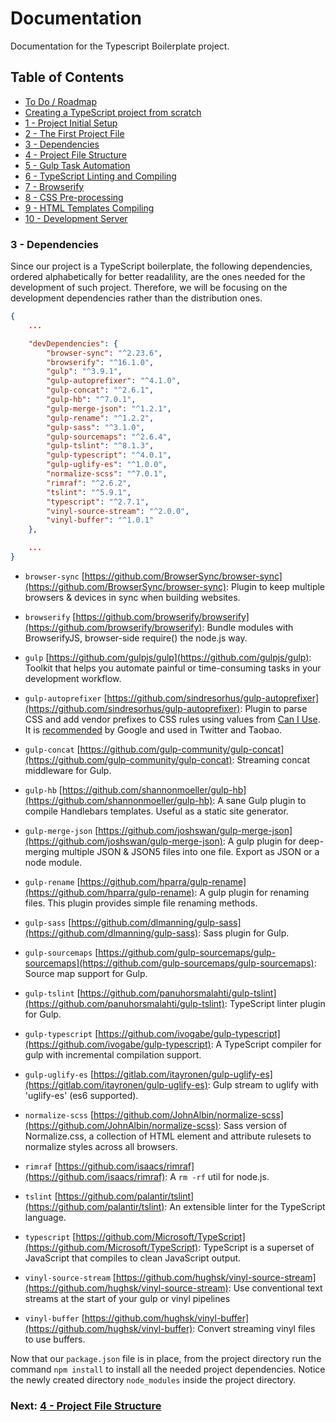 # Documentation

Documentation for the Typescript Boilerplate project.


## Table of Contents

*  [To Do / Roadmap](index.md#roadmap)
*  [Creating a TypeScript project from scratch](index.md#creating-project)
*  [1 - Project Initial Setup](index.md#initial-setup)
*  [2 - The First Project File](index.md#first-file)
*  [3 - Dependencies](#dependencies)
*  [4 - Project File Structure](chapter3.html#file-structure)
*  [5 - Gulp Task Automation](chapter4.html#task-automation)
*  [6 - TypeScript Linting and Compiling](chapter5.html#typescript)
*  [7 - Browserify](chapter6.html#browserify)
*  [8 - CSS Pre-processing](chapter7.html#sass)
*  [9 - HTML Templates Compiling](chapter8.html#handlebars)
*  [10 - Development Server](chapter9.html#browser-sync)


### 3 - Dependencies <a name="dependencies">

Since our project is a TypeScript boilerplate, the following dependencies, ordered alphabetically for better readalility,
are the ones needed for the development of such project. Therefore, we will be focusing on the development dependencies
rather than the distribution ones.

```json
{
    ...

    "devDependencies": {
        "browser-sync": "^2.23.6",
        "browserify": "^16.1.0",
        "gulp": "^3.9.1",
        "gulp-autoprefixer": "^4.1.0",
        "gulp-concat": "^2.6.1",
        "gulp-hb": "^7.0.1",
        "gulp-merge-json": "^1.2.1",
        "gulp-rename": "^1.2.2",
        "gulp-sass": "^3.1.0",
        "gulp-sourcemaps": "^2.6.4",
        "gulp-tslint": "^8.1.3",
        "gulp-typescript": "^4.0.1",
        "gulp-uglify-es": "^1.0.0",
        "normalize-scss": "^7.0.1",
        "rimraf": "^2.6.2",
        "tslint": "^5.9.1",
        "typescript": "^2.7.1",
        "vinyl-source-stream": "^2.0.0",
        "vinyl-buffer": "^1.0.1"
    },

    ...
}
```

* `browser-sync` [https://github.com/BrowserSync/browser-sync](https://github.com/BrowserSync/browser-sync):
Plugin to keep multiple browsers & devices in sync when building websites.

* `browserify` [https://github.com/browserify/browserify](https://github.com/browserify/browserify):
Bundle modules with BrowserifyJS, browser-side require() the node.js way.

* `gulp` [https://github.com/gulpjs/gulp](https://github.com/gulpjs/gulp):
Toolkit that helps you automate painful or time-consuming tasks in your development workflow.

* `gulp-autoprefixer` [https://github.com/sindresorhus/gulp-autoprefixer](https://github.com/sindresorhus/gulp-autoprefixer):
Plugin to parse CSS and add vendor prefixes to CSS rules using values from
[Can I Use](https://caniuse.com/). It is
[recommended](https://developers.google.com/web/tools/setup/setup-buildtools#dont_trip_up_with_vendor_prefixes)
by Google and used in Twitter and Taobao.

* `gulp-concat` [https://github.com/gulp-community/gulp-concat](https://github.com/gulp-community/gulp-concat):
Streaming concat middleware for Gulp.

* `gulp-hb` [https://github.com/shannonmoeller/gulp-hb](https://github.com/shannonmoeller/gulp-hb):
A sane Gulp plugin to compile Handlebars templates. Useful as a static site generator.

* `gulp-merge-json` [https://github.com/joshswan/gulp-merge-json](https://github.com/joshswan/gulp-merge-json):
A gulp plugin for deep-merging multiple JSON & JSON5 files into one file. Export as JSON or a node module.

* `gulp-rename` [https://github.com/hparra/gulp-rename](https://github.com/hparra/gulp-rename):
A gulp plugin for renaming files. This plugin provides simple file renaming methods.

* `gulp-sass` [https://github.com/dlmanning/gulp-sass](https://github.com/dlmanning/gulp-sass):
Sass plugin for Gulp.

* `gulp-sourcemaps` [https://github.com/gulp-sourcemaps/gulp-sourcemaps](https://github.com/gulp-sourcemaps/gulp-sourcemaps):
Source map support for Gulp.

* `gulp-tslint` [https://github.com/panuhorsmalahti/gulp-tslint](https://github.com/panuhorsmalahti/gulp-tslint):
TypeScript linter plugin for Gulp.

* `gulp-typescript` [https://github.com/ivogabe/gulp-typescript](https://github.com/ivogabe/gulp-typescript):
A TypeScript compiler for gulp with incremental compilation support.

* `gulp-uglify-es` [https://gitlab.com/itayronen/gulp-uglify-es](https://gitlab.com/itayronen/gulp-uglify-es):
Gulp stream to uglify with 'uglify-es' (es6 supported).

* `normalize-scss` [https://github.com/JohnAlbin/normalize-scss](https://github.com/JohnAlbin/normalize-scss):
Sass version of Normalize.css, a collection of HTML element and attribute rulesets to normalize styles across all browsers.

* `rimraf` [https://github.com/isaacs/rimraf](https://github.com/isaacs/rimraf):
A `rm -rf` util for node.js.

* `tslint` [https://github.com/palantir/tslint](https://github.com/palantir/tslint):
An extensible linter for the TypeScript language.

* `typescript` [https://github.com/Microsoft/TypeScript](https://github.com/Microsoft/TypeScript):
TypeScript is a superset of JavaScript that compiles to clean JavaScript output.

* `vinyl-source-stream` [https://github.com/hughsk/vinyl-source-stream](https://github.com/hughsk/vinyl-source-stream):
Use conventional text streams at the start of your gulp or vinyl pipelines 

* `vinyl-buffer` [https://github.com/hughsk/vinyl-buffer](https://github.com/hughsk/vinyl-buffer):
Convert streaming vinyl files to use buffers.


Now that our `package.json` file is in place, from the project directory run the command `npm install` to install all
the needed project dependencies. Notice the newly created directory `node_modules` inside the project directory.

### Next: [4 - Project File Structure](chapter3.html#file-structure)
